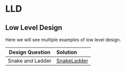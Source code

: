 # LLD
## Low Level Design

Here we will see multiple examples of low level design.

| Design Question | Solution|
|:---------------:|:--------|
| Snake and Ladder| [SnakeLadder](https://github.com/ravi26067/LLD/tree/main/SnakeLadder)|
